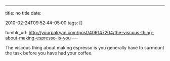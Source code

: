 ---
title: no title
date:

 2010-02-24T09:52:44-05:00 
tags:  []

tumblr_url:
http://yourpalryan.com/post/409147204/the-viscous-thing-about-making-espresso-is-you
\-\--

The viscous thing about making espresso is you generally have to
surmount the task before you have had your coffee.

